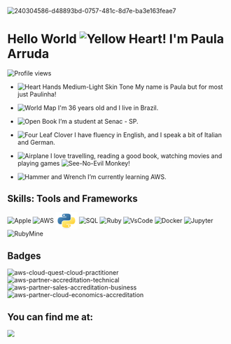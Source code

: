 ![240304586-d48893bd-0757-481c-8d7e-ba3e163feae7](https://github.com/paularcsarruda/paularcsarruda/assets/122739036/866f21e7-d4c4-4142-91e7-61030d909b98)

<h1 align="left">Hello World <img src="https://raw.githubusercontent.com/Tarikul-Islam-Anik/Animated-Fluent-Emojis/master/Emojis/Smilies/Yellow%20Heart.png" alt="Yellow Heart" width="40" height="40" />! I'm Paula Arruda</h1>
<p align="left"> <img src="https://komarev.com/ghpvc/?username=paularcsarruda&color=yellow" alt="Profile views" /> </p>

<!-- Presentation -->
<p>

  - <img src="https://raw.githubusercontent.com/Tarikul-Islam-Anik/Animated-Fluent-Emojis/master/Emojis/Hand%20gestures/Heart%20Hands%20Medium-Light%20Skin%20Tone.png" alt="Heart Hands Medium-Light Skin Tone" width="25" height="25" /> My name is Paula but for most just Paulinha!
  
  - <img src="https://raw.githubusercontent.com/Tarikul-Islam-Anik/Animated-Fluent-Emojis/master/Emojis/Travel%20and%20places/World%20Map.png" alt="World Map" width="25" height="25" /> I'm 36 years old and I live in Brazil.
  
  - <img src="https://raw.githubusercontent.com/Tarikul-Islam-Anik/Animated-Fluent-Emojis/master/Emojis/Objects/Open%20Book.png" alt="Open Book" width="25" height="25" /> I’m a student at Senac - SP.

  - <img src="https://raw.githubusercontent.com/Tarikul-Islam-Anik/Animated-Fluent-Emojis/master/Emojis/Animals/Four%20Leaf%20Clover.png" alt="Four Leaf Clover" width="25" height="25" /> I have fluency in English, and I speak a bit of Italian and German.

  - <img src="https://raw.githubusercontent.com/Tarikul-Islam-Anik/Animated-Fluent-Emojis/master/Emojis/Travel%20and%20places/Airplane.png" alt="Airplane" width="25" height="25" /> I love travelling, reading a good book, watching movies and playing games <img src="https://raw.githubusercontent.com/Tarikul-Islam-Anik/Animated-Fluent-Emojis/master/Emojis/Smilies/See-No-Evil%20Monkey.png" alt="See-No-Evil Monkey" width="25" height="25" />!

  - <img src="https://raw.githubusercontent.com/Tarikul-Islam-Anik/Animated-Fluent-Emojis/master/Emojis/Objects/Hammer%20and%20Wrench.png" alt="Hammer and Wrench" width="25" height="25" /> I’m currently learning AWS.
</p> 

## Skills: Tools and Frameworks
<!-- Skills -->
<div style="flex-basis: 48%;">
  <img align="center" alt="Apple"  height="40" width="50" src="https://cdn.jsdelivr.net/gh/devicons/devicon@latest/icons/apple/apple-original.svg" />
  <img align="center" alt="AWS"  height="40" width="50" src="https://cdn.jsdelivr.net/gh/devicons/devicon@latest/icons/amazonwebservices/amazonwebservices-original-wordmark.svg" />
  <img align="center" alt="Python" height="40" width="50" src="https://raw.githubusercontent.com/devicons/devicon/master/icons/python/python-original.svg">
  <img align="center" alt="SQL" height="40" width="50" src="https://cdn.jsdelivr.net/gh/devicons/devicon/icons/mysql/mysql-original-wordmark.svg" />
  <img align="center" alt="Ruby" height="40" width="50" src="https://cdn.jsdelivr.net/gh/devicons/devicon@latest/icons/ruby/ruby-original.svg" />
  <img align="center" alt="VsCode" height="40" width="50" src="https://cdn.jsdelivr.net/gh/devicons/devicon/icons/vscode/vscode-original.svg" />
  <img align="center" alt="Docker" height="40" width="50" src="https://cdn.jsdelivr.net/gh/devicons/devicon/icons/docker/docker-original-wordmark.svg" />
  <img align="center" alt="Jupyter" height="40" width="50" src="https://cdn.jsdelivr.net/gh/devicons/devicon@latest/icons/jupyter/jupyter-original-wordmark.svg" />    
  <img align="center" alt="RubyMine" height="40" width="50" src="https://cdn.jsdelivr.net/gh/devicons/devicon@latest/icons/rubymine/rubymine-original.svg" />          
</div>

## Badges
<!-- Badges -->
![aws-cloud-quest-cloud-practitioner](https://github.com/paularcsarruda/paularcsarruda/assets/122739036/1f96fb38-22d5-43e0-91cf-66a86729f94f)
![aws-partner-accreditation-technical](https://github.com/paularcsarruda/paularcsarruda/assets/122739036/58a82d89-59bf-4c7e-a9e6-ec0a648050ca)
![aws-partner-sales-accreditation-business](https://github.com/paularcsarruda/paularcsarruda/assets/122739036/a5b87819-cc33-4ffc-a573-2e428e0618b6)
![aws-partner-cloud-economics-accreditation](https://github.com/paularcsarruda/paularcsarruda/assets/122739036/f819bc99-dd3c-4870-8bcf-d2252260984e)

<!-- Contact -->
## You can find me at:
 <div> 
  <a href="https://www.linkedin.com/in/paula-arruda-903656280/" target="_blank"><img src="https://img.shields.io/badge/-LinkedIn-%230077B5?style=for-the-badge&logo=linkedin&logoColor=white" target="_blank"></a> 
</div>



